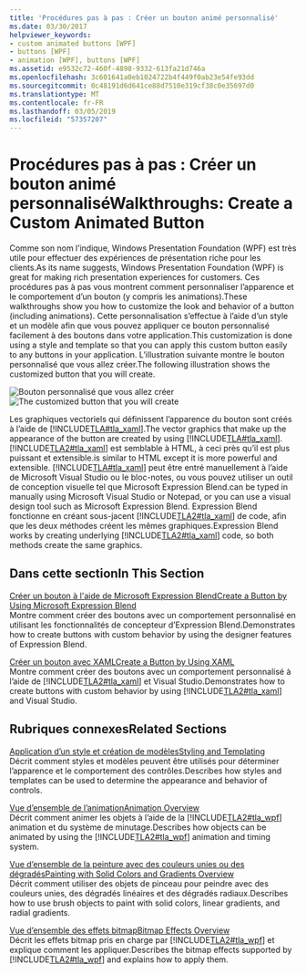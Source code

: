 ```yaml
---
title: 'Procédures pas à pas : Créer un bouton animé personnalisé'
ms.date: 03/30/2017
helpviewer_keywords:
- custom animated buttons [WPF]
- buttons [WPF]
- animation [WPF], buttons [WPF]
ms.assetid: e9532c72-460f-4898-9332-613fa21d746a
ms.openlocfilehash: 3c601641a0eb1024722b4f449f0ab23e54fe93dd
ms.sourcegitcommit: 0c48191d6d641ce88d7510e319cf38c0e35697d0
ms.translationtype: MT
ms.contentlocale: fr-FR
ms.lasthandoff: 03/05/2019
ms.locfileid: "57357207"
---
```

# <a name="walkthroughs-create-a-custom-animated-button"></a><span data-ttu-id="933dc-102">Procédures pas à pas : Créer un bouton animé personnalisé</span><span class="sxs-lookup"><span data-stu-id="933dc-102">Walkthroughs: Create a Custom Animated Button</span></span>
<span data-ttu-id="933dc-103">Comme son nom l’indique, Windows Presentation Foundation (WPF) est très utile pour effectuer des expériences de présentation riche pour les clients.</span><span class="sxs-lookup"><span data-stu-id="933dc-103">As its name suggests, Windows Presentation Foundation (WPF) is great for making rich presentation experiences for customers.</span></span> <span data-ttu-id="933dc-104">Ces procédures pas à pas vous montrent comment personnaliser l’apparence et le comportement d’un bouton (y compris les animations).</span><span class="sxs-lookup"><span data-stu-id="933dc-104">These walkthroughs show you how to customize the look and behavior of a button (including animations).</span></span> <span data-ttu-id="933dc-105">Cette personnalisation s’effectue à l’aide d’un style et un modèle afin que vous pouvez appliquer ce bouton personnalisé facilement à des boutons dans votre application.</span><span class="sxs-lookup"><span data-stu-id="933dc-105">This customization is done using a style and template so that you can apply this custom button easily to any buttons in your application.</span></span> <span data-ttu-id="933dc-106">L’illustration suivante montre le bouton personnalisé que vous allez créer.</span><span class="sxs-lookup"><span data-stu-id="933dc-106">The following illustration shows the customized button that you will create.</span></span>  
  
 <span data-ttu-id="933dc-107">![Bouton personnalisé que vous allez créer](./media/custom-button-blend-intro.jpg "custom_button_blend_Intro")</span><span class="sxs-lookup"><span data-stu-id="933dc-107">![The customized button that you will create](./media/custom-button-blend-intro.jpg "custom_button_blend_Intro")</span></span>  
  
 <span data-ttu-id="933dc-108">Les graphiques vectoriels qui définissent l’apparence du bouton sont créés à l’aide de [!INCLUDE[TLA#tla_xaml](../../../../includes/tlasharptla-xaml-md.md)].</span><span class="sxs-lookup"><span data-stu-id="933dc-108">The vector graphics that make up the appearance of the button are created by using [!INCLUDE[TLA#tla_xaml](../../../../includes/tlasharptla-xaml-md.md)].</span></span> [!INCLUDE[TLA2#tla_xaml](../../../../includes/tla2sharptla-xaml-md.md)] <span data-ttu-id="933dc-109">est semblable à HTML, à ceci près qu’il est plus puissant et extensible.</span><span class="sxs-lookup"><span data-stu-id="933dc-109">is similar to HTML except it is more powerful and extensible.</span></span> [!INCLUDE[TLA#tla_xaml](../../../../includes/tlasharptla-xaml-md.md)] <span data-ttu-id="933dc-110">peut être entré manuellement à l’aide de Microsoft Visual Studio ou le bloc-notes, ou vous pouvez utiliser un outil de conception visuelle tel que Microsoft Expression Blend.</span><span class="sxs-lookup"><span data-stu-id="933dc-110">can be typed in manually using Microsoft Visual Studio or Notepad, or you can use a visual design tool such as Microsoft Expression Blend.</span></span> <span data-ttu-id="933dc-111">Expression Blend fonctionne en créant sous-jacent [!INCLUDE[TLA2#tla_xaml](../../../../includes/tla2sharptla-xaml-md.md)] de code, afin que les deux méthodes créent les mêmes graphiques.</span><span class="sxs-lookup"><span data-stu-id="933dc-111">Expression Blend works by creating underlying [!INCLUDE[TLA2#tla_xaml](../../../../includes/tla2sharptla-xaml-md.md)] code, so both methods create the same graphics.</span></span>  
  
## <a name="in-this-section"></a><span data-ttu-id="933dc-112">Dans cette section</span><span class="sxs-lookup"><span data-stu-id="933dc-112">In This Section</span></span>  
 [<span data-ttu-id="933dc-113">Créer un bouton à l'aide de Microsoft Expression Blend</span><span class="sxs-lookup"><span data-stu-id="933dc-113">Create a Button by Using Microsoft Expression Blend</span></span>](walkthrough-create-a-button-by-using-microsoft-expression-blend.md)  
 <span data-ttu-id="933dc-114">Montre comment créer des boutons avec un comportement personnalisé en utilisant les fonctionnalités de concepteur d’Expression Blend.</span><span class="sxs-lookup"><span data-stu-id="933dc-114">Demonstrates how to create buttons with custom behavior by using the designer features of Expression Blend.</span></span>  
  
 [<span data-ttu-id="933dc-115">Créer un bouton avec XAML</span><span class="sxs-lookup"><span data-stu-id="933dc-115">Create a Button by Using XAML</span></span>](walkthrough-create-a-button-by-using-xaml.md)  
 <span data-ttu-id="933dc-116">Montre comment créer des boutons avec un comportement personnalisé à l’aide de [!INCLUDE[TLA2#tla_xaml](../../../../includes/tla2sharptla-xaml-md.md)] et Visual Studio.</span><span class="sxs-lookup"><span data-stu-id="933dc-116">Demonstrates how to create buttons with custom behavior by using [!INCLUDE[TLA2#tla_xaml](../../../../includes/tla2sharptla-xaml-md.md)] and Visual Studio.</span></span>  
  
## <a name="related-sections"></a><span data-ttu-id="933dc-117">Rubriques connexes</span><span class="sxs-lookup"><span data-stu-id="933dc-117">Related Sections</span></span>  
 [<span data-ttu-id="933dc-118">Application d’un style et création de modèles</span><span class="sxs-lookup"><span data-stu-id="933dc-118">Styling and Templating</span></span>](styling-and-templating.md)  
 <span data-ttu-id="933dc-119">Décrit comment styles et modèles peuvent être utilisés pour déterminer l’apparence et le comportement des contrôles.</span><span class="sxs-lookup"><span data-stu-id="933dc-119">Describes how styles and templates can be used to determine the appearance and behavior of controls.</span></span>  
  
 [<span data-ttu-id="933dc-120">Vue d’ensemble de l’animation</span><span class="sxs-lookup"><span data-stu-id="933dc-120">Animation Overview</span></span>](../graphics-multimedia/animation-overview.md)  
 <span data-ttu-id="933dc-121">Décrit comment animer les objets à l’aide de la [!INCLUDE[TLA2#tla_wpf](../../../../includes/tla2sharptla-wpf-md.md)] animation et du système de minutage.</span><span class="sxs-lookup"><span data-stu-id="933dc-121">Describes how objects can be animated by using the [!INCLUDE[TLA2#tla_wpf](../../../../includes/tla2sharptla-wpf-md.md)] animation and timing system.</span></span>  
  
 [<span data-ttu-id="933dc-122">Vue d’ensemble de la peinture avec des couleurs unies ou des dégradés</span><span class="sxs-lookup"><span data-stu-id="933dc-122">Painting with Solid Colors and Gradients Overview</span></span>](../graphics-multimedia/painting-with-solid-colors-and-gradients-overview.md)  
 <span data-ttu-id="933dc-123">Décrit comment utiliser des objets de pinceau pour peindre avec des couleurs unies, des dégradés linéaires et des dégradés radiaux.</span><span class="sxs-lookup"><span data-stu-id="933dc-123">Describes how to use brush objects to paint with solid colors, linear gradients, and radial gradients.</span></span>  
  
 [<span data-ttu-id="933dc-124">Vue d’ensemble des effets bitmap</span><span class="sxs-lookup"><span data-stu-id="933dc-124">Bitmap Effects Overview</span></span>](../graphics-multimedia/bitmap-effects-overview.md)  
 <span data-ttu-id="933dc-125">Décrit les effets bitmap pris en charge par [!INCLUDE[TLA2#tla_wpf](../../../../includes/tla2sharptla-wpf-md.md)] et explique comment les appliquer.</span><span class="sxs-lookup"><span data-stu-id="933dc-125">Describes the bitmap effects supported by [!INCLUDE[TLA2#tla_wpf](../../../../includes/tla2sharptla-wpf-md.md)] and explains how to apply them.</span></span>
